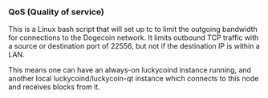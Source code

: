 ### QoS (Quality of service) ###

This is a Linux bash script that will set up tc to limit the outgoing bandwidth for connections to the Dogecoin network. It limits outbound TCP traffic with a source or destination port of 22556, but not if the destination IP is within a LAN.

This means one can have an always-on luckycoind instance running, and another local luckycoind/luckycoin-qt instance which connects to this node and receives blocks from it.
